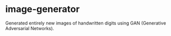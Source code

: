 # image-generator
Generated entirely new images of handwritten digits using GAN (Generative Adversarial Networks).
